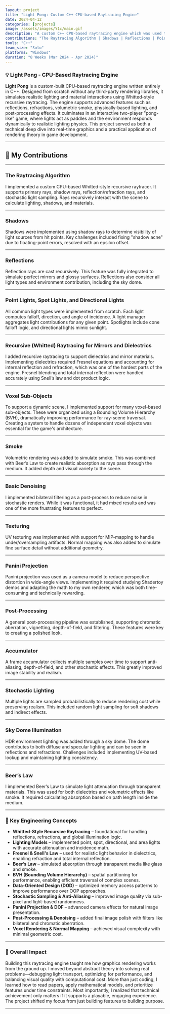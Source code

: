 ```yaml
---
layout: project
title: "Light Pong: Custom C++ CPU-based Raytracing Engine"
date: 2024-04-12
categories: [projects]
image: /assets/images/Y1c/main.gif
description: "A custom C++ CPU-based raytracing engine which was used to create a simple game of Pong. Use a spotlight as a paddle to hit a mirror ball and score goals!"
contributions: "The Raytracing Algorithm | Shadows | Reflections | Point Lights, Spot Lights, and Directional Lights | Recursive (Whitted) raytracing for Mirrors and Dielectrics| Voxel Sub-Objects | Basic Denoising | Texturing | Panini Projection | Post-Processing | Accumulator | Stochastic Lighting | Sky Dome Illumination | Beer's Law"
tools: "C++"
team_size: "Solo"
platforms: "Windows"
duration: "8 Weeks (Mar 2024 - Apr 2024)"
---
```


### 💡 Light Pong - CPU-Based Raytracing Engine

**Light Pong** is a custom-built CPU-based raytracing engine written entirely in C++. Designed from scratch without any third-party rendering libraries, it simulates realistic lighting and material interactions using Whitted-style recursive raytracing. The engine supports advanced features such as reflections, refractions, volumetric smoke, physically-based lighting, and post-processing effects. It culminates in an interactive two-player "pong-like" game, where lights act as paddles and the environment responds dynamically to realistic lighting physics. This project served as both a technical deep dive into real-time graphics and a practical application of rendering theory in game development.

---

## 🔨 My Contributions

---

### **The Raytracing Algorithm**

I implemented a custom CPU-based Whitted-style recursive raytracer. It supports primary rays, shadow rays, reflection/refraction rays, and stochastic light sampling. Rays recursively interact with the scene to calculate lighting, shadows, and materials.

---

### **Shadows**

Shadows were implemented using shadow rays to determine visibility of light sources from hit points. Key challenges included fixing "shadow acne" due to floating-point errors, resolved with an epsilon offset.

---

### **Reflections**

Reflection rays are cast recursively. This feature was fully integrated to simulate perfect mirrors and glossy surfaces. Reflections also consider all light types and environment contribution, including the sky dome.

---

### **Point Lights, Spot Lights, and Directional Lights**

All common light types were implemented from scratch. Each light computes falloff, direction, and angle of incidence. A light manager aggregates light contributions for any given point. Spotlights include cone falloff logic, and directional lights mimic sunlight.

---

### **Recursive (Whitted) Raytracing for Mirrors and Dielectrics**

I added recursive raytracing to support dielectrics and mirror materials. Implementing dielectrics required Fresnel equations and accounting for internal reflection and refraction, which was one of the hardest parts of the engine. Fresnel blending and total internal reflection were handled accurately using Snell’s law and dot product logic.

---

### **Voxel Sub-Objects**

To support a dynamic scene, I implemented support for many voxel-based sub-objects. These were organized using a Bounding Volume Hierarchy (BVH), dramatically improving performance for ray-scene traversal. Creating a system to handle dozens of independent voxel objects was essential for the game's architecture.

---

### **Smoke**

Volumetric rendering was added to simulate smoke. This was combined with Beer’s Law to create realistic absorption as rays pass through the medium. It added depth and visual variety to the scene.

---

### **Basic Denoising**

I implemented bilateral filtering as a post-process to reduce noise in stochastic renders. While it was functional, it had mixed results and was one of the more frustrating features to perfect.

---

### **Texturing**

UV texturing was implemented with support for MIP-mapping to handle under/oversampling artifacts. Normal mapping was also added to simulate fine surface detail without additional geometry.

---

### **Panini Projection**

Panini projection was used as a camera model to reduce perspective distortion in wide-angle views. Implementing it required studying Shadertoy demos and adapting the math to my own renderer, which was both time-consuming and technically rewarding.

---

### **Post-Processing**

A general post-processing pipeline was established, supporting chromatic aberration, vignetting, depth-of-field, and filtering. These features were key to creating a polished look.

---

### **Accumulator**

A frame accumulator collects multiple samples over time to support anti-aliasing, depth-of-field, and other stochastic effects. This greatly improved image stability and realism.

---

### **Stochastic Lighting**

Multiple lights are sampled probabilistically to reduce rendering cost while preserving realism. This included random light sampling for soft shadows and indirect effects.

---

### **Sky Dome Illumination**

HDR environment lighting was added through a sky dome. The dome contributes to both diffuse and specular lighting and can be seen in reflections and refractions. Challenges included implementing UV-based lookup and maintaining lighting consistency.

---

### **Beer’s Law**

I implemented Beer’s Law to simulate light attenuation through transparent materials. This was used for both dielectrics and volumetric effects like smoke. It required calculating absorption based on path length inside the medium.

---

### 🧠 Key Engineering Concepts

* **Whitted-Style Recursive Raytracing** – foundational for handling reflections, refractions, and global illumination logic.
* **Lighting Models** – implemented point, spot, directional, and area lights with accurate attenuation and incidence math.
* **Fresnel & Snell's Law** – used for realistic light behavior in dielectrics, enabling refraction and total internal reflection.
* **Beer’s Law** – simulated absorption through transparent media like glass and smoke.
* **BVH (Bounding Volume Hierarchy)** – spatial partitioning for performance, enabling efficient traversal of complex scenes.
* **Data-Oriented Design (DOD)** – optimized memory access patterns to improve performance over OOP approaches.
* **Stochastic Sampling & Anti-Aliasing** – improved image quality via sub-pixel and light-based randomness.
* **Panini Projection & DOF** – advanced camera effects for natural image presentation.
* **Post-Processing & Denoising** – added final image polish with filters like bilateral and chromatic aberration.
* **Voxel Rendering & Normal Mapping** – achieved visual complexity with minimal geometric cost.

---

### 🎯 Overall Impact

Building this raytracing engine taught me how graphics rendering works from the ground up. I moved beyond abstract theory into solving real problems—debugging light transport, optimizing for performance, and balancing visual quality with computational cost. More than just coding, I learned how to read papers, apply mathematical models, and prioritize features under time constraints. Most importantly, I realized that technical achievement only matters if it supports a playable, engaging experience. The project shifted my focus from just building features to building purpose.

---
